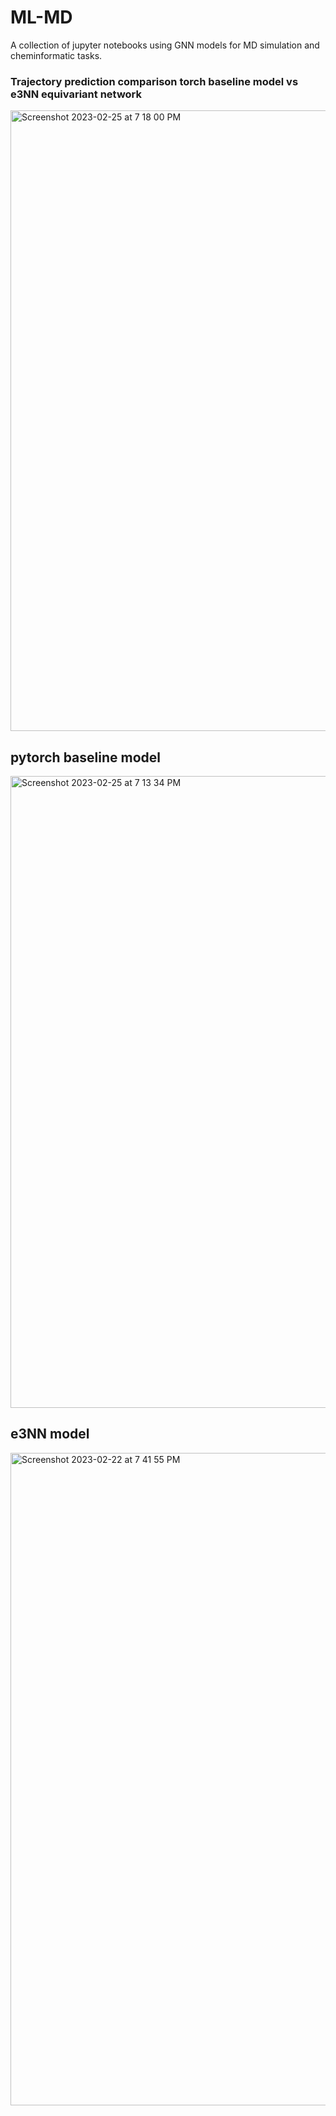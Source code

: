 # ML-MD

A collection of jupyter notebooks using GNN models for MD simulation and cheminformatic tasks.

### Trajectory prediction comparison torch baseline model vs e3NN equivariant network

<img width="993" alt="Screenshot 2023-02-25 at 7 18 00 PM" src="https://user-images.githubusercontent.com/47470591/221390464-ca4e6695-8a42-4969-aa5b-fb1e204aa10a.png">

## pytorch baseline model
<img width="1011" alt="Screenshot 2023-02-25 at 7 13 34 PM" src="https://user-images.githubusercontent.com/47470591/221390329-34a1f864-f489-4293-997f-f9f1819aba62.png">


## e3NN model
<img width="1044" alt="Screenshot 2023-02-22 at 7 41 55 PM" src="https://user-images.githubusercontent.com/47470591/221390206-9267e9dd-f655-46b2-889c-585ff923c3f0.png">
